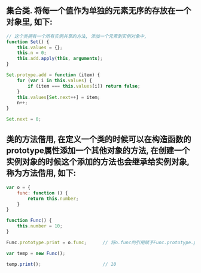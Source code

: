 ## 集合类. 将每一个值作为单独的元素无序的存放在一个对象里, 如下:
```javascript
// 这个类拥有一个所有实例共享的方法, 添加一个元素到实例对象中, 
function Set() {
	this.values = {};
	this.n = 0;
	this.add.apply(this, arguments);
}

Set.protype.add = function (item) {
	for (var i in this.values) {
		if (item === this.values[i]) return false;
	}
	this.values[Set.next++] = item;
	n++;
}

Set.next = 0;
```

## 类的方法借用, 在定义一个类的时候可以在构造函数的prototype属性添加一个其他对象的方法, 在创建一个实例对象的时候这个添加的方法也会继承给实例对象, 称为方法借用, 如下:
```javascript
var o = {
	func: function () {
		return this.number;
	}
}

function Func() {
	this.number = 10;
}

Func.prototype.print = o.func;		// 将o.func的引用赋予Func.prototype.print

var temp = new Func();

temp.print();						// 10
```
